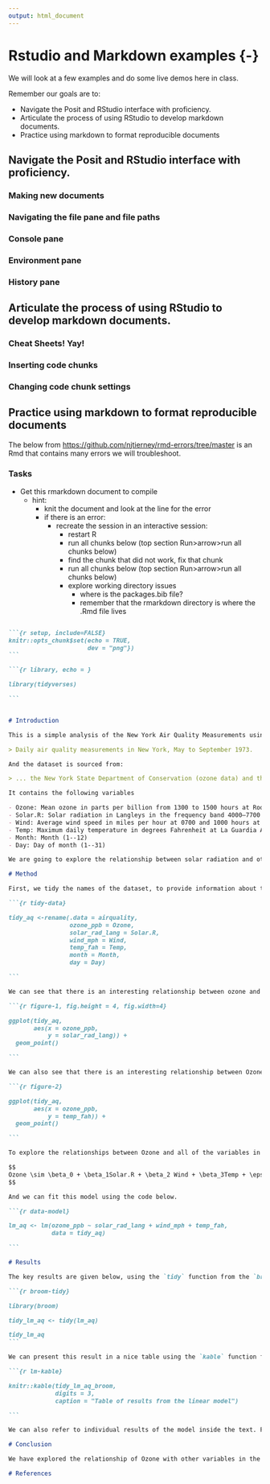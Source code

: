 ```yaml
---
output: html_document
---
```


# Rstudio and Markdown examples {-}

We will look at a few examples and do some live demos here in class.

Remember our goals are to:

- Navigate the Posit and RStudio interface with proficiency.
- Articulate the process of using RStudio to develop markdown documents.
- Practice using markdown to format reproducible documents

## Navigate the Posit and RStudio interface with proficiency.

### Making new documents

### Navigating the file pane and file paths

### Console pane

### Environment pane

### History pane

## Articulate the process of using RStudio to develop markdown documents.

### Cheat Sheets! Yay!

### Inserting code chunks



### Changing code chunk settings



## Practice using markdown to format reproducible documents

The below from <https://github.com/njtierney/rmd-errors/tree/master> is an Rmd that contains many errors we will troubleshoot. 

### Tasks

- Get this rmarkdown document to compile
  - hint:
    - knit the document and look at the line for the error
    - if there is an error:
       - recreate the session in an interactive session:
          - restart R
          - run all chunks below (top section Run>arrow>run all chunks below)
          - find the chunk that did not work, fix that chunk
          - run all chunks below (top section Run>arrow>run all chunks below)
          - explore working directory issues
            - where is the packages.bib file?
            - remember that the rmarkdown directory is where the .Rmd file lives
            

```` markdown

```{r setup, include=FALSE}
knitr::opts_chunk$set(echo = TRUE,
                      dev = "png"})
```

```{r library, echo = }

library(tidyverses)

```


# Introduction

This is a simple analysis of the New York Air Quality Measurements using the R statistical programming language [@Rcore]. As stated in the helpfile `?airquality`, this dataset contains:

> Daily air quality measurements in New York, May to September 1973.

And the dataset is sourced from:

> ... the New York State Department of Conservation (ozone data) and the National Weather Service (meteorological data).

It contains the following variables

- Ozone: Mean ozone in parts per billion from 1300 to 1500 hours at Roosevelt Island.
- Solar.R: Solar radiation in Langleys in the frequency band 4000–7700 Angstroms from 0800 to 1200 hours at Central Park.
- Wind: Average wind speed in miles per hour at 0700 and 1000 hours at LaGuardia Airport.
- Temp: Maximum daily temperature in degrees Fahrenheit at La Guardia Airport.
- Month: Month (1--12)
- Day: Day of month (1--31)

We are going to explore the relationship between solar radiation and other selected variables, solar radiation, wind, and temperature.

# Method

First, we tidy the names of the dataset, to provide information about the units of measurement for Ozone, Solar Radiation, Wind, and Temperature. We do this by renaming the variables and adding a suffix at the end to describe the units. To do this we use the `rename` function from the `dplyr` package[@dplyr].

```{r tidy-data}

tidy_aq <-rename(.data = airquality,
                 ozone_ppb = Ozone,
                 solar_rad_lang = Solar.R,
                 wind_mph = Wind,
                 temp_fah = Temp,
                 month = Month,
                 day = Day)

```

We can see that there is an interesting relationship between ozone and solar radiation in figure 1 below, plotted using ggplot2 [@ggplot2]

```{r figure-1, fig.height = 4, fig.width=4}

ggplot(tidy_aq,
       aes(x = ozone_ppb,
           y = solar_rad_lang)) + 
  geom_point()

```

We can also see that there is an interesting relationship between Ozone and temperature.

```{r figure-2}

ggplot(tidy_aq,
       aes(x = ozone_ppb,
           y = temp_fah)) + 
  geom_point()

```

To explore the relationships between Ozone and all of the variables in the dataset, we can fit a basic linear model, with Ozone as the outcome, and all other variables as the predictors. We can express this as:

$$
Ozone \sim \beta_0 + \beta_1Solar.R + \beta_2 Wind + \beta_3Temp + \epsilon
$$

And we can fit this model using the code below.

```{r data-model}

lm_aq <- lm(ozone_ppb ~ solar_rad_lang + wind_mph + temp_fah,
            data = tidy_aq)

```

# Results

The key results are given below, using the `tidy` function from the `broom` package [@broom] to clean up the data.

```{r broom-tidy}

library(broom)

tidy_lm_aq <- tidy(lm_aq)

tidy_lm_aq
```

We can present this result in a nice table using the `kable` function from the knitr package [@knitr]

```{r lm-kable}

knitr::kable(tidy_lm_aq_broom,
             digits = 3,
             caption = "Table of results from the linear model")

```

We can also refer to individual results of the model inside the text. For example, we can say that the estimated coefficient of Wind miles per hour is `r tidy_lm_aq$estimate[3]`, and the P value of this is `r tidy_lm_aq$p.value[3]`.

# Conclusion

We have explored the relationship of Ozone with other variables in the airquality dataset

# References

````
